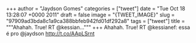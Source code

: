 
+++
author = "Jaydson Gomes"
categories = ["tweet"]
date = "Tue Oct 18 13:28:07 +0000 2011"
draft = false
image = "{TWEET_IMAGE}"
slug = "97909ad3bda8c1a9ca388bbfeb942fd01df292a8"
tags = ["tweet"]
title = """Ahahah. True! RT @kessian..."""
+++
Ahahah. True! RT @kessianef: essa é pro @jaydson http://t.co/AApLSrnt
